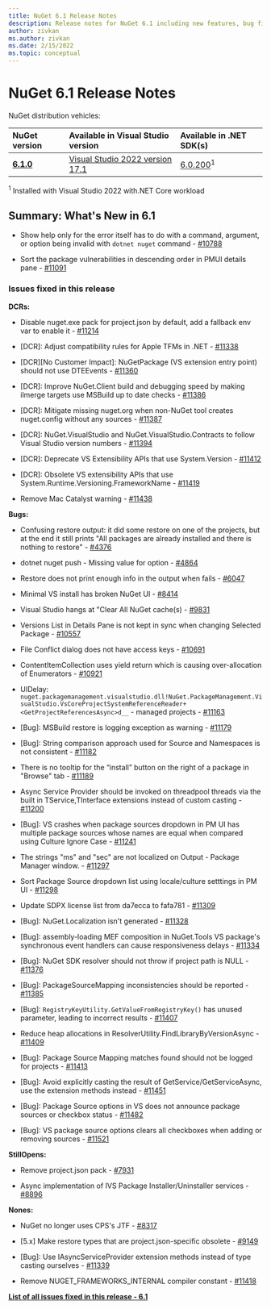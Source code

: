 ```yaml
---
title: NuGet 6.1 Release Notes
description: Release notes for NuGet 6.1 including new features, bug fixes, and DCRs.
author: zivkan
ms.author: zivkan
ms.date: 2/15/2022
ms.topic: conceptual
---
```


# NuGet 6.1 Release Notes

NuGet distribution vehicles:

| NuGet version | Available in Visual Studio version | Available in .NET SDK(s) |
|:---|:---|:---|
| [**6.1.0**](https://nuget.org/downloads) | [Visual Studio 2022 version 17.1](https://visualstudio.microsoft.com/downloads/) | [6.0.200](https://dotnet.microsoft.com/download/dotnet-core/6.0)<sup>1</sup> |

<sup>1</sup> Installed with Visual Studio 2022 with.NET Core workload

## Summary: What's New in 6.1

* Show help only for the error itself has to do with a command, argument, or option being invalid with `dotnet nuget` command - [#10788](https://github.com/NuGet/Home/issues/10788)

* Sort the package vulnerabilities in descending order in PMUI details pane - [#11091](https://github.com/NuGet/Home/issues/11091)

### Issues fixed in this release

**DCRs:**

* Disable nuget.exe pack for project.json by default, add a fallback env var to enable it - [#11214](https://github.com/NuGet/Home/issues/11214)

* [DCR]: Adjust compatibility rules for Apple TFMs in .NET  - [#11338](https://github.com/NuGet/Home/issues/11338)

* [DCR][No Customer Impact]: NuGetPackage (VS extension entry point) should not use DTEEvents - [#11360](https://github.com/NuGet/Home/issues/11360)

* [DCR]: Improve NuGet.Client build and debugging speed by making ilmerge targets use MSBuild up to date checks - [#11386](https://github.com/NuGet/Home/issues/11386)

* [DCR]: Mitigate missing nuget.org when non-NuGet tool creates nuget.config without any sources - [#11387](https://github.com/NuGet/Home/issues/11387)

* [DCR]: NuGet.VisualStudio and NuGet.VisualStudio.Contracts to follow Visual Studio version numbers - [#11394](https://github.com/NuGet/Home/issues/11394)

* [DCR]: Deprecate VS Extensibility APIs that use System.Version - [#11412](https://github.com/NuGet/Home/issues/11412)

* [DCR]: Obsolete VS extensibility APIs that use System.Runtime.Versioning.FrameworkName - [#11419](https://github.com/NuGet/Home/issues/11419)

* Remove Mac Catalyst warning - [#11438](https://github.com/NuGet/Home/issues/11438)

**Bugs:**

* Confusing restore output: it did some restore on one of the projects, but at the end it still prints "All packages are already installed and there is nothing to restore" - [#4376](https://github.com/NuGet/Home/issues/4376)

* dotnet nuget push - Missing value for option - [#4864](https://github.com/NuGet/Home/issues/4864)

* Restore does not print enough info in the output when fails - [#6047](https://github.com/NuGet/Home/issues/6047)

* Minimal VS install has broken NuGet UI - [#8414](https://github.com/NuGet/Home/issues/8414)

* Visual Studio hangs at "Clear All NuGet cache(s) - [#9831](https://github.com/NuGet/Home/issues/9831)

* Versions List in Details Pane is not kept in sync when changing Selected Package - [#10557](https://github.com/NuGet/Home/issues/10557)

* File Conflict dialog does not have access keys - [#10691](https://github.com/NuGet/Home/issues/10691)

* ContentItemCollection uses yield return which is causing over-allocation of Enumerators - [#10921](https://github.com/NuGet/Home/issues/10921)

* UIDelay: `nuget.packagemanagement.visualstudio.dll!NuGet.PackageManagement.VisualStudio.VsCoreProjectSystemReferenceReader+<GetProjectReferencesAsync>d__` - managed projects - [#11163](https://github.com/NuGet/Home/issues/11163)

* [Bug]: MSBuild restore is logging exception as warning - [#11179](https://github.com/NuGet/Home/issues/11179)

* [Bug]: String comparison approach used for Source and Namespaces is not consistent - [#11182](https://github.com/NuGet/Home/issues/11182)

* There is no tooltip for the “install” button on the right of a package in "Browse" tab - [#11189](https://github.com/NuGet/Home/issues/11189)

* Async Service Provider should be invoked on threadpool threads via the built in TService,TInterface extensions instead of custom casting - [#11200](https://github.com/NuGet/Home/issues/11200)

* [Bug]: VS crashes when package sources dropdown in PM UI has multiple package sources whose names are equal when compared using Culture Ignore Case - [#11241](https://github.com/NuGet/Home/issues/11241)

* The strings "ms"  and "sec" are not localized on Output - Package Manager window. - [#11297](https://github.com/NuGet/Home/issues/11297)

* Sort Package Source dropdown list using locale/culture setttings in PM UI - [#11298](https://github.com/NuGet/Home/issues/11298)

* Update SDPX license list from da7ecca to fafa781 - [#11309](https://github.com/NuGet/Home/issues/11309)

* [Bug]: NuGet.Localization isn't generated - [#11328](https://github.com/NuGet/Home/issues/11328)

* [Bug]:  assembly-loading MEF composition in NuGet.Tools VS package's synchronous event handlers can cause responsiveness delays - [#11334](https://github.com/NuGet/Home/issues/11334)

* [Bug]: NuGet SDK resolver should not throw if project path is NULL - [#11376](https://github.com/NuGet/Home/issues/11376)

* [Bug]: PackageSourceMapping inconsistencies should be reported - [#11385](https://github.com/NuGet/Home/issues/11385)

* [Bug]: `RegistryKeyUtility.GetValueFromRegistryKey()` has unused parameter, leading to incorrect results - [#11407](https://github.com/NuGet/Home/issues/11407)

* Reduce heap allocations in ResolverUtility.FindLibraryByVersionAsync - [#11409](https://github.com/NuGet/Home/issues/11409)

* [Bug]: Package Source Mapping matches found should not be logged for projects - [#11413](https://github.com/NuGet/Home/issues/11413)

* [Bug]: Avoid explicitly casting the result of GetService/GetServiceAsync, use the extension methods instead - [#11451](https://github.com/NuGet/Home/issues/11451)

* [Bug]: Package Source options in VS does not announce package sources or checkbox status - [#11482](https://github.com/NuGet/Home/issues/11482)

* [Bug]: VS package source options clears all checkboxes when adding or removing sources - [#11521](https://github.com/NuGet/Home/issues/11521)

**StillOpens:**

* Remove project.json pack - [#7931](https://github.com/NuGet/Home/issues/7931)

* Async implementation of IVS Package Installer/Uninstaller services - [#8896](https://github.com/NuGet/Home/issues/8896)

**Nones:**

* NuGet no longer uses CPS's JTF - [#8317](https://github.com/NuGet/Home/issues/8317)

* [5.x] Make restore types that are project.json-specific obsolete - [#9149](https://github.com/NuGet/Home/issues/9149)

* [Bug]:  Use IAsyncServiceProvider extension methods instead of type casting ourselves - [#11339](https://github.com/NuGet/Home/issues/11339)

* Remove NUGET_FRAMEWORKS_INTERNAL compiler constant - [#11418](https://github.com/NuGet/Home/issues/11418)

**[List of all issues fixed in this release - 6.1](https://app.zenhub.com/workspaces/nuget-client-team-55aec9a240305cf007585881/reports/release?release=Z2lkOi8vcmFwdG9yL1JlbGVhc2UvNjY5ODY)**
